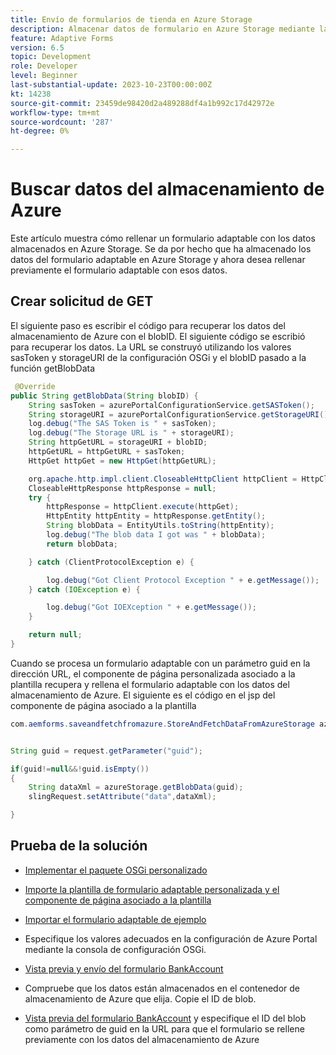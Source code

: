 ```yaml
---
title: Envío de formularios de tienda en Azure Storage
description: Almacenar datos de formulario en Azure Storage mediante la API de REST
feature: Adaptive Forms
version: 6.5
topic: Development
role: Developer
level: Beginner
last-substantial-update: 2023-10-23T00:00:00Z
kt: 14238
source-git-commit: 23459de98420d2a489288df4a1b992c17d42972e
workflow-type: tm+mt
source-wordcount: '287'
ht-degree: 0%

---
```


# Buscar datos del almacenamiento de Azure

Este artículo muestra cómo rellenar un formulario adaptable con los datos almacenados en Azure Storage.
Se da por hecho que ha almacenado los datos del formulario adaptable en Azure Storage y ahora desea rellenar previamente el formulario adaptable con esos datos.

## Crear solicitud de GET

El siguiente paso es escribir el código para recuperar los datos del almacenamiento de Azure con el blobID. El siguiente código se escribió para recuperar los datos. La URL se construyó utilizando los valores sasToken y storageURI de la configuración OSGi y el blobID pasado a la función getBlobData

```java
 @Override
public String getBlobData(String blobID) {
    String sasToken = azurePortalConfigurationService.getSASToken();
    String storageURI = azurePortalConfigurationService.getStorageURI();
    log.debug("The SAS Token is " + sasToken);
    log.debug("The Storage URL is " + storageURI);
    String httpGetURL = storageURI + blobID;
    httpGetURL = httpGetURL + sasToken;
    HttpGet httpGet = new HttpGet(httpGetURL);

    org.apache.http.impl.client.CloseableHttpClient httpClient = HttpClientBuilder.create().build();
    CloseableHttpResponse httpResponse = null;
    try {
        httpResponse = httpClient.execute(httpGet);
        HttpEntity httpEntity = httpResponse.getEntity();
        String blobData = EntityUtils.toString(httpEntity);
        log.debug("The blob data I got was " + blobData);
        return blobData;

    } catch (ClientProtocolException e) {

        log.debug("Got Client Protocol Exception " + e.getMessage());
    } catch (IOException e) {

        log.debug("Got IOEXception " + e.getMessage());
    }

    return null;
}
```

Cuando se procesa un formulario adaptable con un parámetro guid en la dirección URL, el componente de página personalizada asociado a la plantilla recupera y rellena el formulario adaptable con los datos del almacenamiento de Azure.
El siguiente es el código en el jsp del componente de página asociado a la plantilla

```java
com.aemforms.saveandfetchfromazure.StoreAndFetchDataFromAzureStorage azureStorage = sling.getService(com.aemforms.saveandfetchfromazure.StoreAndFetchDataFromAzureStorage.class);


String guid = request.getParameter("guid");

if(guid!=null&&!guid.isEmpty())
{
    String dataXml = azureStorage.getBlobData(guid);
    slingRequest.setAttribute("data",dataXml);

}
```

## Prueba de la solución

* [Implementar el paquete OSGi personalizado](./assets/SaveAndFetchFromAzure.core-1.0.0-SNAPSHOT.jar)

* [Importe la plantilla de formulario adaptable personalizada y el componente de página asociado a la plantilla](./assets/store-and-fetch-from-azure.zip)

* [Importar el formulario adaptable de ejemplo](./assets/bank-account-sample-form.zip)

* Especifique los valores adecuados en la configuración de Azure Portal mediante la consola de configuración OSGi.

* [Vista previa y envío del formulario BankAccount](http://localhost:4502/content/dam/formsanddocuments/azureportalstorage/bankaccount/jcr:content?wcmmode=disabled)

* Compruebe que los datos están almacenados en el contenedor de almacenamiento de Azure que elija. Copie el ID de blob.

* [Vista previa del formulario BankAccount](http://localhost:4502/content/dam/formsanddocuments/azureportalstorage/bankaccount/jcr:content?wcmmode=disabled&amp;guid=dba8ac0b-8be6-41f2-9929-54f627a649f6) y especifique el ID del blob como parámetro de guid en la URL para que el formulario se rellene previamente con los datos del almacenamiento de Azure

